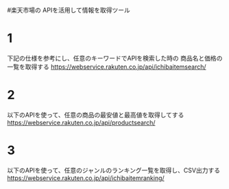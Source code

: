 #楽天市場の APIを活用して情報を取得ツール

# 1
下記の仕様を参考にし、任意のキーワードでAPIを検索した時の
商品名と価格の一覧を取得する
https://webservice.rakuten.co.jp/api/ichibaitemsearch/

# 2 
以下のAPIを使って、任意の商品の最安値と最高値を取得してする
https://webservice.rakuten.co.jp/api/productsearch/

# 3
以下のAPIを使って、任意のジャンルのランキング一覧を取得し、CSV出力する
https://webservice.rakuten.co.jp/api/ichibaitemranking/

